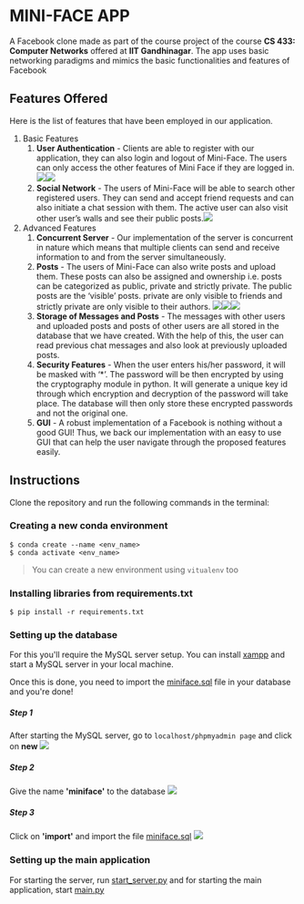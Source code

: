 # MINI-FACE APP
A Facebook clone made as part of the course project of the course **CS 433: Computer Networks** offered at **IIT Gandhinagar**. The app uses basic networking paradigms and mimics the basic functionalities and features of Facebook

## Features Offered
Here is the list of features that have been employed in our application. 
1. Basic Features
    1. **User Authentication** - Clients are able to register with our application, they can also login and logout of Mini-Face. The users can only access the other features of Mini Face if they are logged in. <img src="media/login.png"><img src="media/register.png">
    2. **Social Network** - The users of Mini-Face will be able to search other registered users. They can send and accept friend requests and can also initiate a chat session with them. The active user can also visit other user’s walls and see their public posts.<img src="media/chatting.png">
1. Advanced Features
    1. **Concurrent Server** - Our implementation of the server is concurrent in nature which means that multiple clients can send and receive information to and from the server simultaneously. 
    2. **Posts** - The users of Mini-Face can also write posts and upload them. These posts can also be assigned and ownership i.e. posts can be categorized as public, private and strictly private. The public posts are the ‘visible’ posts. private are only visible to friends and strictly private are only visible to their authors. <img src="media/writepost.png"><img src="media/friendpost.png"><img src="media/ownership.png">
    3. **Storage of Messages and Posts** - The messages with other users and uploaded posts and posts of other users are all stored in the database that we have created. With the help of this, the user can read previous chat messages and  also look at previously uploaded posts.
    4. **Security Features** - When the user enters his/her password, it will be masked with ‘*’. The password will be then encrypted by using the cryptography module in python. It will generate a unique key id through which encryption and decryption of the password will take place. The database will then only store these encrypted passwords and not the original one.
    5. **GUI** - A robust implementation of a Facebook is nothing without a good GUI! Thus, we back our implementation with an easy to use GUI that can help the user navigate through the proposed features easily.

## Instructions
Clone the repository and run the following commands in the terminal:
### Creating a new conda environment
```shell
$ conda create --name <env_name>
$ conda activate <env_name>
```
> You can create a new environment using `vitualenv` too
### Installing libraries from requirements.txt
```shell
$ pip install -r requirements.txt
```

### Setting up the database
For this you'll require the MySQL server setup. You can install <a href="https://www.apachefriends.org/download.html" target="_blank" rel="noopener noreferrer">xampp</a> and start a MySQL server in your local machine. 

Once this is done, you need to import the [miniface.sql](miniface.sql) file in your database and you're done!

##### Step 1
After starting the MySQL server, go to `localhost/phpmyadmin page` and click on **new**
<img src="media/database0.png">

##### Step 2
Give the name **'miniface'** to the database
<img src=media/database1.png>

##### Step 3
Click on **'import'** and import the file [miniface.sql](miniface.sql)
<img src="media/database2.png">

### Setting up the main application
For starting the server, 
run [start_server.py](start_server.py) and for starting the main application, start [main.py](main.py)
